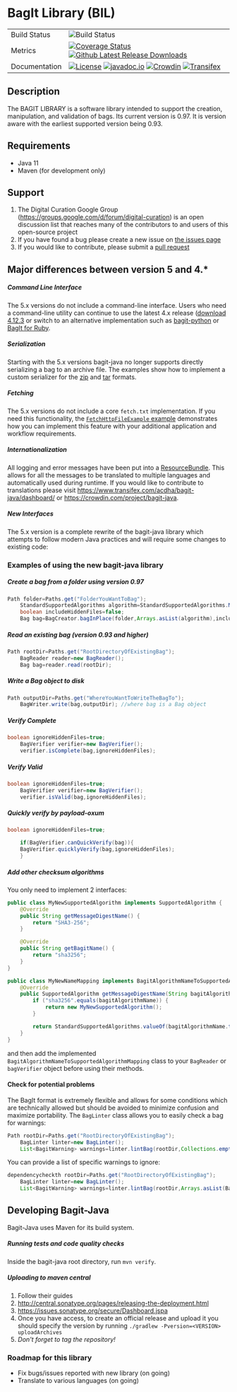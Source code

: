 # BagIt Library (BIL)


|               |                                                                                                                                                                                                                                                                                                                                                                                                                                                                                                                                                                                    |
|---------------|------------------------------------------------------------------------------------------------------------------------------------------------------------------------------------------------------------------------------------------------------------------------------------------------------------------------------------------------------------------------------------------------------------------------------------------------------------------------------------------------------------------------------------------------------------------------------------|
| Build Status  | ![Build Status](https://github.com/ericdevries/bagit-java/actions/workflows/build.yml/badge.svg)                                                                                                                                                                                                                                                                                                                                                                                                                                                                                   |
| Metrics       | [![Coverage Status](https://coveralls.io/repos/github/LibraryOfCongress/bagit-java/badge.svg?branch=master)](https://coveralls.io/github/LibraryOfCongress/bagit-java?branch=master) [![Github Latest Release Downloads](https://img.shields.io/github/downloads/LibraryOfCongress/bagit-java/latest/total.svg?maxAge=600)]()                                                                                                                                                                                                                                                      |
| Documentation | [![License](https://img.shields.io/badge/License-Public--Domain-blue.svg?maxAge=31556926)](https://github.com/LibraryOfCongress/bagit-java/blob/master/LICENSE.txt) [![javadoc.io](https://img.shields.io/badge/javadoc.io-latest-blue.svg?maxAge=31556926)](http://www.javadoc.io/doc/gov.loc/bagit) [![Crowdin](https://img.shields.io/badge/Translation-Crowdin-ff69b4.svg?maxAge=600)](https://crowdin.com/project/bagit-java) [![Transifex](https://img.shields.io/badge/Translation-Transifex-ff69b4.svg?maxAge=600)](https://www.transifex.com/acdha/bagit-java/dashboard/) |

[//]: # (https://img.shields.io/versioneye/d/java/gov.loc:bagit.svg once it is deployed to maven-central)

[//]: # (see https://github.com/jirutka/maven-badges once you have deployed past 5.0-BETA on maven central so that it will automatically update)

[//]: # (see https://github.com/moznion/javadocio-badges for automatic javadoc)

## Description

The BAGIT LIBRARY is a software library intended to support the creation,
manipulation, and validation of bags. Its current version is 0.97. It is version aware with the earliest
supported version being 0.93.

## Requirements

* Java 11
* Maven (for development only)

## Support

1. The Digital Curation Google Group (https://groups.google.com/d/forum/digital-curation) is an open discussion list that reaches many of the contributors to
   and users of this open-source project
2. If you have found a bug please create a new issue on [the issues page](https://github.com/LibraryOfCongress/bagit-java/issues/new)
3. If you would like to contribute, please submit a [pull request](https://help.github.com/articles/creating-a-pull-request/)

## Major differences between version 5 and 4.*

##### Command Line Interface

The 5.x versions do not include a command-line interface.
Users who need a command-line utility can continue to use the latest 4.x release
([download 4.12.3](https://github.com/LibraryOfCongress/bagit-java/releases/download/v4.12.3/bagit-v4.12.3.zip)
or switch to an alternative implementation such as
[bagit-python](https://github.com/LibraryOfCongress/bagit-python) or
[BagIt for Ruby](https://github.com/tipr/bagit).

##### Serialization

Starting with the 5.x versions bagit-java no longer supports directly
serializing a bag to an archive file. The examples show how to implement a
custom serializer for the
[zip](https://github.com/LibraryOfCongress/bagit-java/blob/master/src/test/java/gov/loc/repository/bagit/examples/serialization/CreateZipBagExample.java)
and
[tar](https://github.com/LibraryOfCongress/bagit-java/blob/master/src/test/java/gov/loc/repository/bagit/examples/serialization/CreateTarBagExample.java)
formats.

##### Fetching

The 5.x versions do not include a core `fetch.txt` implementation. If you need
this functionality, the
[`FetchHttpFileExample` example](https://github.com/LibraryOfCongress/bagit-java/blob/master/src/test/java/gov/loc/repository/bagit/examples/fetching/FetchHttpFileExample.java)
demonstrates how you can implement this feature with your additional application
and workflow requirements.

##### Internationalization

All logging and error messages have been put into a [ResourceBundle](https://docs.oracle.com/javase/7/docs/api/java/util/ResourceBundle.html).
This allows for all the messages to be translated to multiple languages and automatically used during runtime.
If you would like to contribute to translations please visit https://www.transifex.com/acdha/bagit-java/dashboard/ or https://crowdin.com/project/bagit-java.

##### New Interfaces

The 5.x version is a complete rewrite of the bagit-java library which attempts
to follow modern Java practices and will require some changes to existing code:

### Examples of using the new bagit-java library

##### Create a bag from a folder using version 0.97

```java
Path folder=Paths.get("FolderYouWantToBag");
    StandardSupportedAlgorithms algorithm=StandardSupportedAlgorithms.MD5;
    boolean includeHiddenFiles=false;
    Bag bag=BagCreator.bagInPlace(folder,Arrays.asList(algorithm),includeHiddenFiles);
```

##### Read an existing bag (version 0.93 and higher)

```java
Path rootDir=Paths.get("RootDirectoryOfExistingBag");
    BagReader reader=new BagReader();
    Bag bag=reader.read(rootDir);
```

##### Write a Bag object to disk

```java
Path outputDir=Paths.get("WhereYouWantToWriteTheBagTo");
    BagWriter.write(bag,outputDir); //where bag is a Bag object
```

##### Verify Complete

```java
boolean ignoreHiddenFiles=true;
    BagVerifier verifier=new BagVerifier();
    verifier.isComplete(bag,ignoreHiddenFiles);
```

##### Verify Valid

```java
boolean ignoreHiddenFiles=true;
    BagVerifier verifier=new BagVerifier();
    verifier.isValid(bag,ignoreHiddenFiles);
```

##### Quickly verify by payload-oxum

```java
boolean ignoreHiddenFiles=true;

    if(BagVerifier.canQuickVerify(bag)){
    BagVerifier.quicklyVerify(bag,ignoreHiddenFiles);
    }
```

##### Add other checksum algorithms

You only need to implement 2 interfaces:

```java
public class MyNewSupportedAlgorithm implements SupportedAlgorithm {
    @Override
    public String getMessageDigestName() {
        return "SHA3-256";
    }

    @Override
    public String getBagitName() {
        return "sha3256";
    }
}

public class MyNewNameMapping implements BagitAlgorithmNameToSupportedAlgorithmMapping {
    @Override
    public SupportedAlgorithm getMessageDigestName(String bagitAlgorithmName) {
        if ("sha3256".equals(bagitAlgorithmName)) {
            return new MyNewSupportedAlgorithm();
        }

        return StandardSupportedAlgorithms.valueOf(bagitAlgorithmName.toUpperCase());
    }
}
```

and then add the implemented `BagitAlgorithmNameToSupportedAlgorithmMapping`
class to your `BagReader` or `bagVerifier` object before using their methods.

#### Check for potential problems

The BagIt format is extremely flexible and allows for some conditions which are
technically allowed but should be avoided to minimize confusion and maximize
portability. The `BagLinter` class allows you to easily check a bag for
warnings:

```java
Path rootDir=Paths.get("RootDirectoryOfExistingBag");
    BagLinter linter=new BagLinter();
    List<BagitWarning> warnings=linter.lintBag(rootDir,Collections.emptyList());
```

You can provide a list of specific warnings to ignore:

```java
dependencycheckth rootDir=Paths.get("RootDirectoryOfExistingBag");
    BagLinter linter=new BagLinter();
    List<BagitWarning> warnings=linter.lintBag(rootDir,Arrays.asList(BagitWarning.OLD_BAGIT_VERSION);
```

## Developing Bagit-Java

Bagit-Java uses Maven for its build system.

##### Running tests and code quality checks

Inside the bagit-java root directory, run `mvn verify`.

##### Uploading to maven central

1. Follow their guides
1. http://central.sonatype.org/pages/releasing-the-deployment.html
2. https://issues.sonatype.org/secure/Dashboard.jspa
2. Once you have access, to create an official release and upload it you should specify the version by running `./gradlew -Pversion=<VERSION> uploadArchives`
1. *Don't forget to tag the repository!*

### Roadmap for this library

* Fix bugs/issues reported with new library (on going)
* Translate to various languages (on going)
